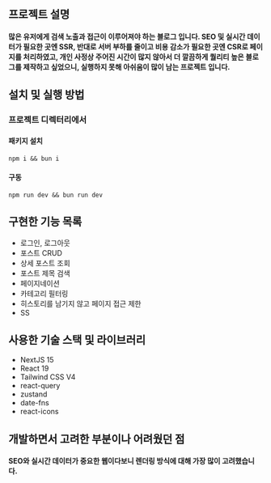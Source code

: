 ## 프로젝트 설명

#### 많은 유저에게 검색 노출과 접근이 이루어져야 하는 블로그 입니다. SEO 및 실시간 데이터가 필요한 곳엔 SSR, 반대로 서버 부하를 줄이고 비용 감소가 필요한 곳엔 CSR로 페이지를 처리하였고, 개인 사정상 주어진 시간이 많지 않아서 더 깔끔하게 퀄리티 높은 블로그를 제작하고 싶었으니, 실행하지 못해 아쉬움이 많이 남는 프로젝트 입니다.

## 설치 및 실행 방법

### 프로젝트 디렉터리에서

#### 패키지 설치

```tsx
npm i && bun i
```

#### 구동

```tsx
npm run dev && bun run dev
```

## 구현한 기능 목록

- 로그인, 로그아웃
- 포스트 CRUD
- 상세 포스트 조회
- 포스트 제목 검색
- 페이지네이션
- 카테고리 필터링
- 히스토리를 남기지 않고 페이지 접근 제한
- SS

## 사용한 기술 스택 및 라이브러리

- NextJS 15
- React 19
- Tailwind CSS V4
- react-query
- zustand
- date-fns
- react-icons

## 개발하면서 고려한 부분이나 어려웠던 점

#### SEO와 실시간 데이터가 중요한 웹이다보니 렌더링 방식에 대해 가장 많이 고려했습니다.
